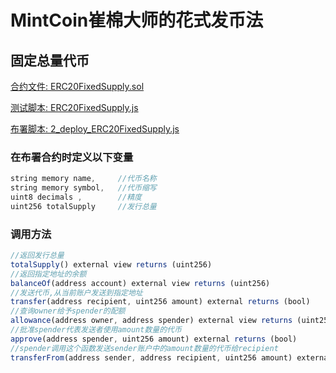 # MintCoin崔棉大师的花式发币法

## 固定总量代币

[合约文件: ERC20FixedSupply.sol](https://github.com/Fankouzu/MintCoin/blob/master/contracts/ERC20/ERC20FixedSupply.sol)

[测试脚本: ERC20FixedSupply.js](https://github.com/Fankouzu/MintCoin/blob/master/test/ERC20FixedSupply.js)

[布署脚本: 2_deploy_ERC20FixedSupply.js](https://github.com/Fankouzu/MintCoin/blob/master/migrations/2_deploy_ERC20FixedSupply.js)

### 在布署合约时定义以下变量
```javascript
string memory name,     //代币名称
string memory symbol,   //代币缩写
uint8 decimals ,        //精度
uint256 totalSupply     //发行总量
```
### 调用方法
```javascript
//返回发行总量
totalSupply() external view returns (uint256)
//返回指定地址的余额
balanceOf(address account) external view returns (uint256)
//发送代币,从当前账户发送到指定地址
transfer(address recipient, uint256 amount) external returns (bool)
//查询owner给予spender的配额
allowance(address owner, address spender) external view returns (uint256)
//批准spender代表发送者使用amount数量的代币
approve(address spender, uint256 amount) external returns (bool)
//spender调用这个函数发送sender账户中的amount数量的代币给recipient
transferFrom(address sender, address recipient, uint256 amount) external returns (bool)
```

